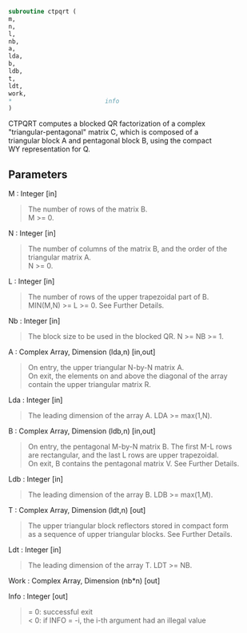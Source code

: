 ```fortran  
subroutine ctpqrt (  
m,  
n,  
l,  
nb,  
a,  
lda,  
b,  
ldb,  
t,  
ldt,  
work,  
*                          info  
)  
```  
  
CTPQRT computes a blocked QR factorization of a complex  
"triangular-pentagonal" matrix C, which is composed of a  
triangular block A and pentagonal block B, using the compact  
WY representation for Q.  
  
## Parameters  
M : Integer [in]  
> The number of rows of the matrix B.  
> M >= 0.  
  
N : Integer [in]  
> The number of columns of the matrix B, and the order of the  
> triangular matrix A.  
> N >= 0.  
  
L : Integer [in]  
> The number of rows of the upper trapezoidal part of B.  
> MIN(M,N) >= L >= 0.  See Further Details.  
  
Nb : Integer [in]  
> The block size to be used in the blocked QR.  N >= NB >= 1.  
  
A : Complex Array, Dimension (lda,n) [in,out]  
> On entry, the upper triangular N-by-N matrix A.  
> On exit, the elements on and above the diagonal of the array  
> contain the upper triangular matrix R.  
  
Lda : Integer [in]  
> The leading dimension of the array A.  LDA >= max(1,N).  
  
B : Complex Array, Dimension (ldb,n) [in,out]  
> On entry, the pentagonal M-by-N matrix B.  The first M-L rows  
> are rectangular, and the last L rows are upper trapezoidal.  
> On exit, B contains the pentagonal matrix V.  See Further Details.  
  
Ldb : Integer [in]  
> The leading dimension of the array B.  LDB >= max(1,M).  
  
T : Complex Array, Dimension (ldt,n) [out]  
> The upper triangular block reflectors stored in compact form  
> as a sequence of upper triangular blocks.  See Further Details.  
  
Ldt : Integer [in]  
> The leading dimension of the array T.  LDT >= NB.  
  
Work : Complex Array, Dimension (nb*n) [out]  
  
Info : Integer [out]  
> = 0:  successful exit  
> < 0:  if INFO = -i, the i-th argument had an illegal value  
  
